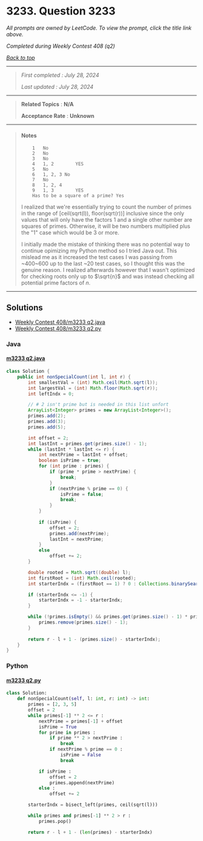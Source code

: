 # 3233. Question 3233

*All prompts are owned by LeetCode. To view the prompt, click the title link above.*

*Completed during Weekly Contest 408 (q2)*

*[Back to top](<../README.md>)*

------

> *First completed : July 28, 2024*
>
> *Last updated : July 28, 2024*

------

> **Related Topics** : **N/A**
>
> **Acceptance Rate** : **Unknown**

------

> #### Notes
> ```
>     1   No
>     2   No
>     3   No
>     4   1, 2        YES
>     5   No
>     6   1, 2, 3 No
>     7   No
>     8   1, 2, 4
>     9   1, 3        YES
>     Has to be a square of a prime? Yes
> ```
> 
> I realized that we're essentially trying to count the number of primes 
> in the range of \[ceil(sqrt(l)), floor(sqrt(r))\] inclusive since 
> the only values that will only have the factors 1 and a single other 
> number are squares of primes. Otherwise, it will be two numbers multiplied 
> plus the "1" case which would be 3 or more.
> 
> I initially made the mistake of thinking there was no potential way to continue 
> opimizing my Python method so I tried Java out. This mislead me as it increased the 
> test cases I was passing from ~400~600 up to the last ~20 test cases, so I thought 
> this was the genuine reason. I realized afterwards however that I wasn't optimized 
> for checking roots only up to $\sqrt{n}$ and was instead checking all potential 
> prime factors of $n$.

------

## Solutions

- [Weekly Contest 408/m3233 q2.java](<../my-submissions/Weekly Contest 408/m3233 q2.java>)
- [Weekly Contest 408/m3233 q2.py](<../my-submissions/Weekly Contest 408/m3233 q2.py>)
### Java
#### [m3233 q2.java](<../my-submissions/Weekly Contest 408/m3233 q2.java>)
```Java
class Solution {
    public int nonSpecialCount(int l, int r) {
        int smallestVal = (int) Math.ceil(Math.sqrt(l));
        int largestVal = (int) Math.floor(Math.sqrt(r));
        int leftIndx = 0;

        // # 2 isn't prime but is needed in this list unfort
        ArrayList<Integer> primes = new ArrayList<Integer>();
        primes.add(2);
        primes.add(3);
        primes.add(5);

        int offset = 2;
        int lastInt = primes.get(primes.size() - 1);
        while (lastInt * lastInt <= r) {
            int nextPrime = lastInt + offset;
            boolean isPrime = true;
            for (int prime : primes) {
                if (prime * prime > nextPrime) {
                    break;
                }
                if (nextPrime % prime == 0) {
                    isPrime = false;
                    break;
                }
            }
            
            if (isPrime) {
                offset = 2;
                primes.add(nextPrime);
                lastInt = nextPrime;
            }
            else
                offset += 2;
        }

        double rooted = Math.sqrt((double) l);
        int firstRoot = (int) Math.ceil(rooted);
        int starterIndx = (firstRoot == 1) ? 0 : Collections.binarySearch(primes, firstRoot);

        if (starterIndx <= -1) {
            starterIndx = -1 - starterIndx;
        }

        while (!primes.isEmpty() && primes.get(primes.size() - 1) * primes.get(primes.size() - 1) > r) {
            primes.remove(primes.size() - 1);
        }
        
        return r - l + 1 - (primes.size() - starterIndx);
    }
}
```

### Python
#### [m3233 q2.py](<../my-submissions/Weekly Contest 408/m3233 q2.py>)
```Python
class Solution:
    def nonSpecialCount(self, l: int, r: int) -> int:
        primes = [2, 3, 5]
        offset = 2
        while primes[-1] ** 2 <= r :
            nextPrime = primes[-1] + offset
            isPrime = True
            for prime in primes :
                if prime ** 2 > nextPrime :
                    break
                if nextPrime % prime == 0 :
                    isPrime = False
                    break

            if isPrime :
                offset = 2
                primes.append(nextPrime)
            else :
                offset += 2

        starterIndx = bisect_left(primes, ceil(sqrt(l)))

        while primes and primes[-1] ** 2 > r :
            primes.pop()

        return r - l + 1 - (len(primes) - starterIndx)
```

